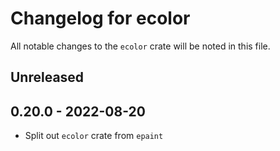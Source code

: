 # Changelog for ecolor
All notable changes to the `ecolor` crate will be noted in this file.


## Unreleased


## 0.20.0 - 2022-08-20
* Split out `ecolor` crate from `epaint`
